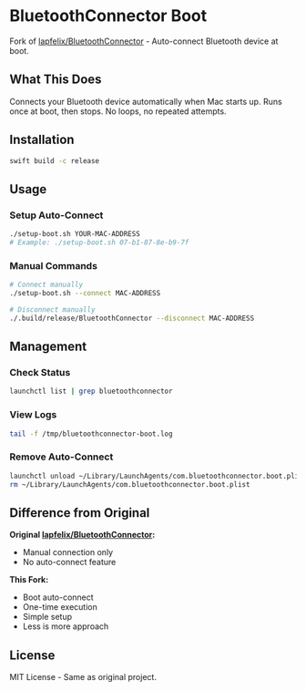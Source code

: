 # BluetoothConnector Boot

Fork of [lapfelix/BluetoothConnector](https://github.com/lapfelix/BluetoothConnector) - Auto-connect Bluetooth device at boot.

## What This Does

Connects your Bluetooth device automatically when Mac starts up. Runs once at boot, then stops. No loops, no repeated attempts.

## Installation

```bash
swift build -c release
```

## Usage

### Setup Auto-Connect
```bash
./setup-boot.sh YOUR-MAC-ADDRESS
# Example: ./setup-boot.sh 07-b1-87-8e-b9-7f
```

### Manual Commands
```bash
# Connect manually
./setup-boot.sh --connect MAC-ADDRESS

# Disconnect manually
./.build/release/BluetoothConnector --disconnect MAC-ADDRESS
```

## Management

### Check Status
```bash
launchctl list | grep bluetoothconnector
```

### View Logs
```bash
tail -f /tmp/bluetoothconnector-boot.log
```

### Remove Auto-Connect
```bash
launchctl unload ~/Library/LaunchAgents/com.bluetoothconnector.boot.plist
rm ~/Library/LaunchAgents/com.bluetoothconnector.boot.plist
```

## Difference from Original

**Original [lapfelix/BluetoothConnector](https://github.com/lapfelix/BluetoothConnector):**
- Manual connection only
- No auto-connect feature

**This Fork:**
- Boot auto-connect
- One-time execution
- Simple setup
- Less is more approach

## License

MIT License - Same as original project.